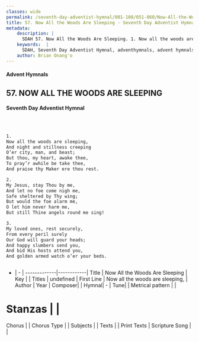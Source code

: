 ```yaml
---
classes: wide
permalink: /seventh-day-adventist-hymnal/001-100/051-060/Now-All-the-Woods-Are-Sleeping/
title: 57. Now All the Woods Are Sleeping - Seventh Day Adventist Hymnal
metadata:
    description: |
      SDAH 57. Now All the Woods Are Sleeping. 1. Now all the woods are sleeping, And night and stillness creeping O’er city, man, and beast; But thou, my heart, awake thee, To pray’r awhile be take thee, And praise thy Maker ere thou rest.
    keywords:  |
      SDAH, Seventh Day Adventist Hymnal, adventhymnals, advent hymnals, Now All the Woods Are Sleeping, Now all the woods are sleeping, 
    author: Brian Onang'o
---
```


#### Advent Hymnals
## 57. NOW ALL THE WOODS ARE SLEEPING
#### Seventh Day Adventist Hymnal

```txt



1.
Now all the woods are sleeping,
And night and stillness creeping
O’er city, man, and beast;
But thou, my heart, awake thee,
To pray’r awhile be take thee,
And praise thy Maker ere thou rest.

2.
My Jesus, stay Thou by me,
And let no foe come nigh me,
Safe sheltered by Thy wing;
But would the foe alarm me,
O let him never harm me,
But still Thine angels round me sing!

3.
My loved ones, rest securely,
From every peril surely
Our God will guard your heads;
And happy slumbers send you,
And bid His hosts attend you,
And golden armed watch o’er your beds.



```

- |   -  |
-------------|------------|
Title | Now All the Woods Are Sleeping |
Key |  |
Titles | undefined |
First Line | Now all the woods are sleeping, |
Author | 
Year | 
Composer|  |
Hymnal|  - |
Tune|  |
Metrical pattern | |
# Stanzas |  |
Chorus |  |
Chorus Type |  |
Subjects |  |
Texts |  |
Print Texts | 
Scripture Song |  |
  
